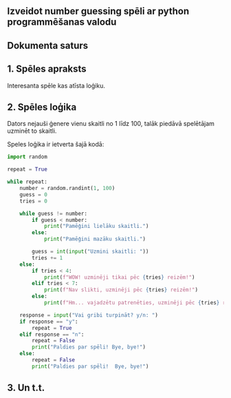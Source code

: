 ## Izveidot number guessing spēli ar python programmēšanas valodu

## Dokumenta saturs

## 1. Spēles apraksts
Interesanta spēle kas atīsta loģiku.

## 2. Spēles loģika

Dators nejauši ģenere vienu skaitli no 1 līdz 100, talāk piedāvā spelētājam uzminēt to skaitli.

Speles loģika ir ietverta šajā kodā:

```py
import random

repeat = True

while repeat:
    number = random.randint(1, 100)
    guess = 0
    tries = 0

    while guess != number:
        if guess < number:
            print("Pamēģini lielāku skaitli.")
        else:
            print("Pamēģini mazāku skaitli.")

        guess = int(input("Uzmini skaitli: "))
        tries += 1
    else:
        if tries < 4:
            print(f"WOW! uzminēji tikai pēc {tries} reizēm!")
        elif tries < 7:
            print(f"Nav slikti, uzminēji pēc {tries} reizēm!")
        else:
            print(f"Hm... vajadzētu patrenēties, uzminēji pēc {tries} reizēm!")

    response = input("Vai gribi turpināt? y/n: ")    
    if response == "y":
        repeat = True
    elif response == "n":
        repeat = False
        print("Paldies par spēli! Bye, bye!")
    else:
        repeat = False
        print("Paldies par spēli!  Bye, bye!")
```

## 3. Un t.t.
